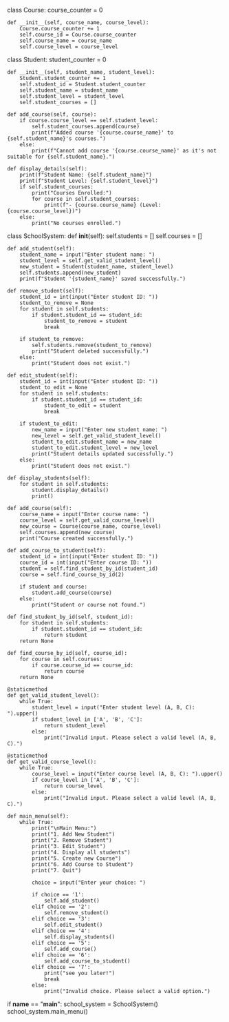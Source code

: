 class Course:
    course_counter = 0

    def __init__(self, course_name, course_level):
        Course.course_counter += 1
        self.course_id = Course.course_counter
        self.course_name = course_name
        self.course_level = course_level


class Student:
    student_counter = 0

    def __init__(self, student_name, student_level):
        Student.student_counter += 1
        self.student_id = Student.student_counter
        self.student_name = student_name
        self.student_level = student_level
        self.student_courses = []

    def add_course(self, course):
        if course.course_level == self.student_level:
            self.student_courses.append(course)
            print(f"Added course '{course.course_name}' to {self.student_name}'s courses.")
        else:
            print(f"Cannot add course '{course.course_name}' as it's not suitable for {self.student_name}.")

    def display_details(self):
        print(f"Student Name: {self.student_name}")
        print(f"Student Level: {self.student_level}")
        if self.student_courses:
            print("Courses Enrolled:")
            for course in self.student_courses:
                print(f"- {course.course_name} (Level: {course.course_level})")
        else:
            print("No courses enrolled.")


class SchoolSystem:
    def __init__(self):
        self.students = []
        self.courses = []

    def add_student(self):
        student_name = input("Enter student name: ")
        student_level = self.get_valid_student_level()
        new_student = Student(student_name, student_level)
        self.students.append(new_student)
        print(f"Student '{student_name}' saved successfully.")

    def remove_student(self):
        student_id = int(input("Enter student ID: "))
        student_to_remove = None
        for student in self.students:
            if student.student_id == student_id:
                student_to_remove = student
                break

        if student_to_remove:
            self.students.remove(student_to_remove)
            print("Student deleted successfully.")
        else:
            print("Student does not exist.")

    def edit_student(self):
        student_id = int(input("Enter student ID: "))
        student_to_edit = None
        for student in self.students:
            if student.student_id == student_id:
                student_to_edit = student
                break

        if student_to_edit:
            new_name = input("Enter new student name: ")
            new_level = self.get_valid_student_level()
            student_to_edit.student_name = new_name
            student_to_edit.student_level = new_level
            print("Student details updated successfully.")
        else:
            print("Student does not exist.")

    def display_students(self):
        for student in self.students:
            student.display_details()
            print()

    def add_course(self):
        course_name = input("Enter course name: ")
        course_level = self.get_valid_course_level()
        new_course = Course(course_name, course_level)
        self.courses.append(new_course)
        print("Course created successfully.")

    def add_course_to_student(self):
        student_id = int(input("Enter student ID: "))
        course_id = int(input("Enter course ID: "))
        student = self.find_student_by_id(student_id)
        course = self.find_course_by_id(2)

        if student and course:
            student.add_course(course)
        else:
            print("Student or course not found.")

    def find_student_by_id(self, student_id):
        for student in self.students:
            if student.student_id == student_id:
                return student
        return None

    def find_course_by_id(self, course_id):
        for course in self.courses:
            if course.course_id == course_id:
                return course
        return None

    @staticmethod
    def get_valid_student_level():
        while True:
            student_level = input("Enter student level (A, B, C): ").upper()
            if student_level in ['A', 'B', 'C']:
                return student_level
            else:
                print("Invalid input. Please select a valid level (A, B, C).")

    @staticmethod
    def get_valid_course_level():
        while True:
            course_level = input("Enter course level (A, B, C): ").upper()
            if course_level in ['A', 'B', 'C']:
                return course_level
            else:
                print("Invalid input. Please select a valid level (A, B, C).")

    def main_menu(self):
        while True:
            print("\nMain Menu:")
            print("1. Add New Student")
            print("2. Remove Student")
            print("3. Edit Student")
            print("4. Display all students")
            print("5. Create new Course")
            print("6. Add Course to Student")
            print("7. Quit")

            choice = input("Enter your choice: ")

            if choice == '1':
                self.add_student()
            elif choice == '2':
                self.remove_student()
            elif choice == '3':
                self.edit_student()
            elif choice == '4':
                self.display_students()
            elif choice == '5':
                self.add_course()
            elif choice == '6':
                self.add_course_to_student()
            elif choice == '7':
                print("see you later!")
                break
            else:
                print("Invalid choice. Please select a valid option.")


if __name__ == "__main__":
    school_system = SchoolSystem()
    school_system.main_menu()
